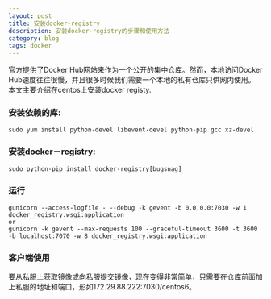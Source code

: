 ```yaml
---
layout: post
title: 安装docker-registry
description: 安装docker-registry的步骤和使用方法
category: blog
tags: docker
---
```



官方提供了Docker Hub网站来作为一个公开的集中仓库。然而，本地访问Docker Hub速度往往很慢，并且很多时候我们需要一个本地的私有仓库只供网内使用。 本文主要介绍在centos上安装docker registy.


### 安装依赖的库:

```
sudo yum install python-devel libevent-devel python-pip gcc xz-devel
```

### 安装docker－registry:

```
sudo python-pip install docker-registry[bugsnag]
```



### 运行

```
gunicorn --access-logfile - --debug -k gevent -b 0.0.0.0:7030 -w 1 docker_registry.wsgi:application
or
gunicorn -k gevent --max-requests 100 --graceful-timeout 3600 -t 3600 -b localhost:7070 -w 8 docker_registry.wsgi:application
```

### 客户端使用

要从私服上获取镜像或向私服提交镜像，现在变得非常简单，只需要在仓库前面加上私服的地址和端口，形如172.29.88.222:7030/centos6。



[GaoLei]:    http://gaolei.me  "GaoLei"
